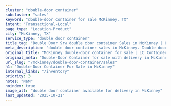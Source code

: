 ```yaml
---
cluster: "double-door container"
subcluster: "sales"
keyword: "double-door container for sale McKinney, TX"
intent: "Transactional-Local"
page_type: "Location-Product"
city: "McKinney, TX"
service_type: "double door container"
title_tag: "Double Door 9rw double door container Sales in McKinney | LC Container"
meta_description: "double door container sales in McKinney. Double door containers for easy access. Fast delivery, competitive pricing. Serving double door container area. Quote ID: P9C. Call (214) 524-4168 for your free quote today."
original_title: "McKinney double-door container for sale | LC Container"
original_meta: "Double-Door Container for sale with delivery in McKinney, TX. LC Container — local Since 2003. Get pricing today."
url_slug: "/mckinney/double-door-container/sales"
h1: "Double-Door Container For Sale in McKinney"
internal_links: "/inventory"
priority: 3
notes: "NaN"
noindex: true
image_alt: "double door container available for delivery in McKinney"
last_updated: "2025-10-21"
---
```


<!-- TODO: Add unique city/inventory copy, images, and internal links here. -->
